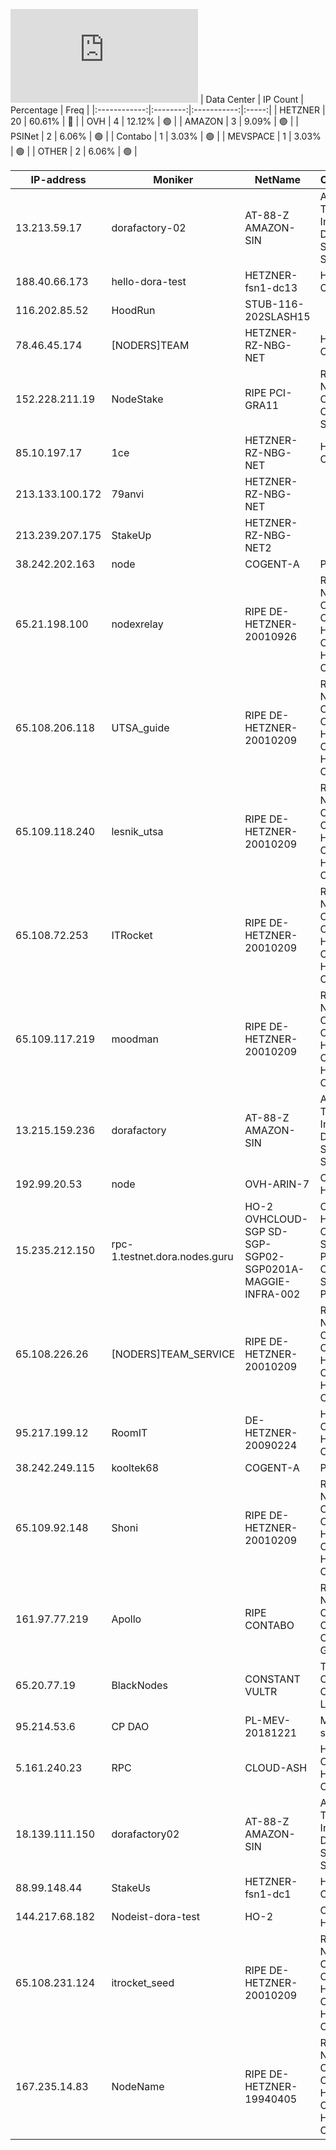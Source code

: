 ![Diagramm](https://github.com/obajay/StateSync-snapshots/blob/main/Projects/Dora/1/README.md)
| Data Center | IP Count | Percentage | Freq |
|:------------:|:--------:|:-----------:|:-----:|
| HETZNER | 20 | 60.61% | 🔴 |
| OVH | 4 | 12.12% | 🟢 |
| AMAZON | 3 | 9.09% | 🟢 |
| PSINet | 2 | 6.06% | 🟢 |
| Contabo | 1 | 3.03% | 🟢 |
| MEVSPACE | 1 | 3.03% | 🟢 |
| OTHER | 2 | 6.06% | 🟢 |

<!-- START_TABLE -->
| IP-address | Moniker | NetName | Organization |
|-------------|-------------|-------------|-------------|
| 13.213.59.17 | dorafactory-02 | AT-88-Z AMAZON-SIN | Amazon Technologies Inc. Amazon Data Services Singapore |
| 188.40.66.173 | hello-dora-test | HETZNER-fsn1-dc13 | Hetzner Online GmbH |
| 116.202.85.52 | HoodRun | STUB-116-202SLASH15 |  |
| 78.46.45.174 | [NODERS]TEAM | HETZNER-RZ-NBG-NET | Hetzner Online GmbH |
| 152.228.211.19 | NodeStake | RIPE PCI-GRA11 | RIPE Network Coordination Centre OVH SAS |
| 85.10.197.17 | 1ce | HETZNER-RZ-NBG-NET | Hetzner Online GmbH |
| 213.133.100.172 | 79anvi | HETZNER-RZ-NBG-NET |  |
| 213.239.207.175 | StakeUp | HETZNER-RZ-NBG-NET2 |  |
| 38.242.202.163 | node | COGENT-A | PSINet, Inc. |
| 65.21.198.100 | nodexrelay | RIPE DE-HETZNER-20010926 | RIPE Network Coordination Centre Hetzner Online GmbH Hetzner Online GmbH |
| 65.108.206.118 | UTSA_guide | RIPE DE-HETZNER-20010209 | RIPE Network Coordination Centre Hetzner Online GmbH Hetzner Online GmbH |
| 65.109.118.240 | lesnik_utsa | RIPE DE-HETZNER-20010209 | RIPE Network Coordination Centre Hetzner Online GmbH Hetzner Online GmbH |
| 65.108.72.253 | ITRocket | RIPE DE-HETZNER-20010209 | RIPE Network Coordination Centre Hetzner Online GmbH Hetzner Online GmbH |
| 65.109.117.219 | moodman | RIPE DE-HETZNER-20010209 | RIPE Network Coordination Centre Hetzner Online GmbH Hetzner Online GmbH |
| 13.215.159.236 | dorafactory | AT-88-Z AMAZON-SIN | Amazon Technologies Inc. Amazon Data Services Singapore |
| 192.99.20.53 | node | OVH-ARIN-7 | OVH Hosting, Inc. |
| 15.235.212.150 | rpc-1.testnet.dora.nodes.guru | HO-2 OVHCLOUD-SGP SD-SGP-SGP02-SGP0201A-MAGGIE-INFRA-002 | OVH Hosting, Inc. OVH Singapore PTE. LTD OVH Singapore PTE. LTD |
| 65.108.226.26 | [NODERS]TEAM_SERVICE | RIPE DE-HETZNER-20010209 | RIPE Network Coordination Centre Hetzner Online GmbH Hetzner Online GmbH |
| 95.217.199.12 | RoomIT | DE-HETZNER-20090224 | Hetzner Online GmbH Hetzner Online GmbH |
| 38.242.249.115 | kooltek68 | COGENT-A | PSINet, Inc. |
| 65.109.92.148 | Shoni | RIPE DE-HETZNER-20010209 | RIPE Network Coordination Centre Hetzner Online GmbH Hetzner Online GmbH |
| 161.97.77.219 | Apollo | RIPE CONTABO | RIPE Network Coordination Centre Contabo GmbH |
| 65.20.77.19 | BlackNodes | CONSTANT VULTR | The Constant Company, LLC |
| 95.214.53.6 | CP DAO | PL-MEV-20181221 | MEVSPACE sp. z o.o. |
| 5.161.240.23 | RPC | CLOUD-ASH | Hetzner Online GmbH Hetzner Online GmbH |
| 18.139.111.150 | dorafactory02 | AT-88-Z AMAZON-SIN | Amazon Technologies Inc. Amazon Data Services Singapore |
| 88.99.148.44 | StakeUs | HETZNER-fsn1-dc1 | Hetzner Online GmbH |
| 144.217.68.182 | Nodeist-dora-test | HO-2 | OVH Hosting, Inc. |
| 65.108.231.124 | itrocket_seed | RIPE DE-HETZNER-20010209 | RIPE Network Coordination Centre Hetzner Online GmbH Hetzner Online GmbH |
| 167.235.14.83 | NodeName | RIPE DE-HETZNER-19940405 | RIPE Network Coordination Centre Hetzner Online GmbH Hetzner Online GmbH |

<!-- END_TABLE -->